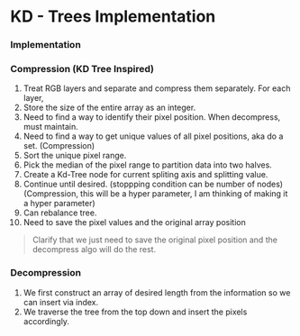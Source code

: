 # KD - Trees Implementation

### Implementation

### Compression (KD Tree Inspired)
1. Treat RGB layers and separate and compress them separately.
For each layer, 
2. Store the size of the entire array as an integer. 
3. Need to find a way to identify their pixel position. When decompress, must maintain.
4. Need to find a way to get unique values of all pixel positions, aka do a set. (Compression)
5. Sort the unique pixel range.
6. Pick the median of the pixel range to partition data into two halves.
7. Create a Kd-Tree node for current spliting axis and splitting value.
8. Continue until desired. (stoppping condition can be number of nodes)  
    (Compression, this will be a hyper parameter, I am thinking of making it a hyper parameter)
9. Can rebalance tree. 
10. Need to save the pixel values and the original array position

> Clarify that we just need to save the original pixel position and the decompress algo will do the rest.

### Decompression
1. We first construct an array of desired length from the information so we can insert via index. 
2. We traverse the tree from the top down and insert the pixels accordingly. 